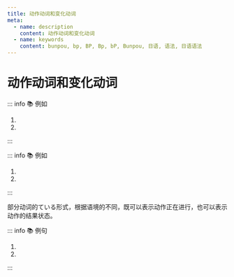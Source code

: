 ```yaml
---
title: 动作动词和变化动词
meta:
  - name: description
    content: 动作动词和变化动词
  - name: keywords
    content: bunpou, bp, BP, Bp, bP, Bunpou, 日语, 语法, 日语语法
---
```


# 动作动词和变化动词

<grammer-content sentence="**动作动词**表示主体的动作。接ている时表示动作正在持续进行。" />

::: info :books: 例如

1. <grammer-content id='term-1-8-1-0' sentence="[本/ほん]を**[読/よ]んでいる**" trans="正在读书" />
2. <grammer-content id='term-1-8-1-1' sentence="[人/ひと]が**[歩/ある]いている**" trans="有人在走" />

:::

<grammer-content sentence="**变化动词**表示主体变化的结果。接ている时表示结果状态的含义。" />

::: info :books: 例如

1. <grammer-content id='term-1-8-1-2' sentence="[窓/まど]が**[開/ひら]いている**" trans="窗户开着" />
2. <grammer-content id='term-1-8-1-3' sentence="[姉/あね]が**[結婚/けっこん]している****" trans="姐姐结婚了" />

:::

部分动词的ている形式，根据语境的不同，既可以表示动作正在进行，也可以表示动作的结果状态。

::: info :books: 例句

1. <grammer-content id='term-1-8-1-4' sentence="[花子/はなこ]は２[階/かい]の[部屋/へや]で[着物/きもの]を**[着/き]ています**。" trans="花子正在楼上的屋子里穿和服。" />
2. <grammer-content id='term-1-8-1-5' sentence="[花子/はなこ]は[今日/きょう]きれいな[着物/きもの]を**[着/き]ています**。" trans="花子今天穿了一件漂亮的和服。" />

:::
